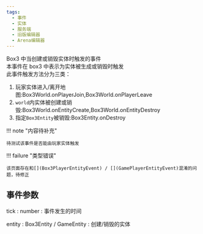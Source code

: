```yaml
---
tags:
  - 事件
  - 实体
  - 服务端
  - 旧版编辑器
  - Arena编辑器
---
```


Box3 中当创建或销毁实体时触发的事件  
本事件在 box3 中表示为实体被生成或销毁时触发  
此事件触发方法分为三类：  
1. 玩家实体进入/离开地图:<listener>Box3World.onPlayerJoin</listener>,<listener>Box3World.onPlayerLeave</listener>  
2. `world`内实体被创建或销毁:<listener>Box3World.onEntityCreate</listener>,<listener>Box3World.onEntityDestroy</listener>  
3. 指定`Box3Entity`被销毁:<listener>Box3Entity.onDestroy</listener>

!!! note "内容待补充"

    待测试该事件是否能由玩家实体触发

!!! failure "类型错误"

    该页面存在和[](Box3PlayerEntityEvent) / [](GamePlayerEntityEvent)混淆的问题，待修正

## 事件参数

<property>tick</property> : <def>number</def>
: 事件发生的时间

<property>entity</property> : <def>Box3Entity</def> / <def>GameEntity</def>
: 创建/销毁的实体
